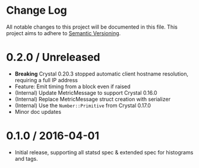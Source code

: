 # Change Log

All notable changes to this project will be documented in this file.
This project aims to adhere to [Semantic Versioning](http://semver.org/).

# 0.2.0 / Unreleased

- **Breaking** Crystal 0.20.3 stopped automatic client hostname resolution, requiring a full IP address
- Feature: Emit timing from a block even if raised
- (Internal) Update MetricMessage to support Crystal 0.16.0
- (Internal) Replace MetricMessage struct creation with serializer
- (Internal) Use the `Number::Primitive` from Crystal 0.17.0
- Minor doc updates

# 0.1.0 / 2016-04-01

- Initial release, supporting all statsd spec & extended spec for histograms and tags.

